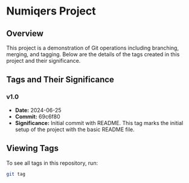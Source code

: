# Numiqers Project

## Overview
This project is a demonstration of Git operations including branching, merging, and tagging. Below are the details of the tags created in this project and their significance.

## Tags and Their Significance

### v1.0
- **Date:** 2024-06-25
- **Commit:** 69c6f80
- **Significance:** Initial commit with README. This tag marks the initial setup of the project with the basic README file.

## Viewing Tags
To see all tags in this repository, run:
```bash
git tag

